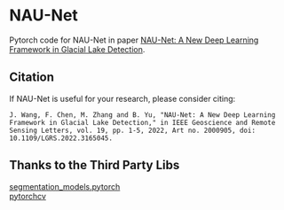 # NAU-Net
Pytorch code for NAU-Net in paper [NAU-Net: A New Deep Learning Framework in Glacial Lake Detection](https://doi.org/10.1109/LGRS.2022.3165045).
## Citation
If NAU-Net is useful for your research, please consider citing:
```
J. Wang, F. Chen, M. Zhang and B. Yu, "NAU-Net: A New Deep Learning Framework in Glacial Lake Detection," in IEEE Geoscience and Remote Sensing Letters, vol. 19, pp. 1-5, 2022, Art no. 2000905, doi: 10.1109/LGRS.2022.3165045.
```
## Thanks to the Third Party Libs  
[segmentation_models.pytorch](https://github.com/qubvel/segmentation_models.pytorch)  
[pytorchcv](https://pypi.org/project/pytorchcv/)
